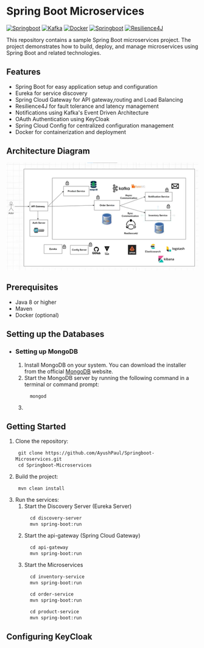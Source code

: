 # Spring Boot Microservices
[![Springboot](https://img.shields.io/badge/Springboot-v3.0-green)](https://docs.spring.io/spring-boot/docs/current/reference/html/)
[![Kafka](https://img.shields.io/badge/Kafka-v7.3.2-lightblue)](https://developer.confluent.io/)
[![Docker](https://img.shields.io/badge/Docker-v23.0.5-blue)](https://docs.docker.com/get-started/)
[![Springboot](https://img.shields.io/badge/KeyCloak-v21.1.1-lightgrey)](https://www.keycloak.org/getting-started/getting-started-docker)
[![Resilience4J](https://img.shields.io/badge/Resilience4J-v2.0.0-white)](https://resilience4j.readme.io/docs/getting-started)





This repository contains a sample Spring Boot microservices project. The project demonstrates how to build, deploy, and manage microservices using Spring Boot and related technologies.

## Features

- Spring Boot for easy application setup and configuration
- Eureka for service discovery
- Spring Cloud Gateway for API gateway,routing and Load Balancing
- Resilience4J for fault tolerance and latency management
- Notifications using Kafka's Event Driven Architecture
- OAuth Authentication using KeyCloak
- Spring Cloud Config for centralized configuration management
- Docker for containerization and deployment

## Architecture Diagram

![](https://github.com/AyushPaul/Springboot-Microservices/blob/main/Architecture.png)

## Prerequisites

- Java 8 or higher
- Maven
- Docker (optional)

## Setting up the Databases

- ### Setting up MongoDB
  1. Install MongoDB on your system. You can download the installer from the official [MongoDB](https://www.mongodb.com/try/download/community) website.
  2. Start the MongoDB server by running the following command in a terminal or command prompt:
      ```
        mongod
      ```
  3. 

## Getting Started

1. Clone the repository:
   ```
    git clone https://github.com/AyushPaul/Springboot-Microservices.git
    cd Springboot-Microservices
   ```
2. Build the project:
   ```
    mvn clean install
   ```
3. Run the services:
   1. Start the Discovery Server (Eureka Server) 
      ```
        cd discovery-server
        mvn spring-boot:run
      ```
   2. Start the api-gateway (Spring Cloud Gateway)
      ```
        cd api-gateway
        mvn spring-boot:run
      ```
   3. Start the Microservices
      ```
        cd inventory-service
        mvn spring-boot:run
      ```
      ```
        cd order-service
        mvn spring-boot:run
      ```
      ```
        cd product-service
        mvn spring-boot:run
      ```

## Configuring KeyCloak